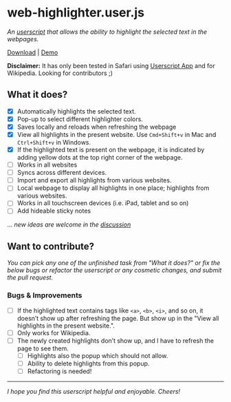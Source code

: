 # web-highlighter.user.js
*An [userscript](https://en.wikipedia.org/wiki/Userscript) that allows the ability to highlight the selected text in the webpages.*

[Download](https://raw.githubusercontent.com/physicslog/web-highlighter.user.js/refs/heads/main/web-highlighter.user.js) | [Demo](https://youtu.be/yyk4MGJROms?si=x4l-gi68d8un5-K7)

**Disclaimer:** It has only been tested in Safari using [Userscript App](https://github.com/quoid/userscripts) and for Wikipedia. Looking for contributors ;)

## What it does?

- [x] Automatically highlights the selected text.
- [x] Pop-up to select different highlighter colors.
- [x] Saves locally and reloads when refreshing the webpage
- [x] View all highlights in the present website. Use `Cmd+Shift+v` in Mac and `Ctrl+Shift+v` in Windows.
- [x] If the highlighted text is present on the webpage, it is indicated by adding yellow dots at the top right corner of the webpage. 
- [ ] Works in all websites
- [ ] Syncs across different devices.
- [ ] Import and export all highlights from various websites.
- [ ] Local webpage to display all highlights in one place; highlights from various websites.
- [ ] Works in all touchscreen devices (i.e. iPad, tablet and so on)
- [ ] Add hideable sticky notes

... *new ideas are welcome in the [discussion](https://github.com/physicslog/web-highlighter.user.js/discussions/)*


## Want to contribute?
*You can pick any one of the unfinished task from "What it does?" or fix the below bugs or refactor the userscript or any cosmetic changes, and submit the pull request.*

### Bugs & Improvements
- [ ] If the highlighted text contains tags like `<a>`, `<b>`, `<i>`, and so on, it doesn’t show up after refreshing the page. But show up in the "View all highlights in the present website.". 
- [ ] Only works for Wikipedia.
- [ ] The newly created highlights don’t show up, and I have to refresh the page to see them.
  - [ ] Highlights also the popup which should not allow.
  - [ ] Ability to delete highlights from this popup.
  - [ ] Refactoring is needed!

---

*I hope you find this userscript helpful and enjoyable. Cheers!*
